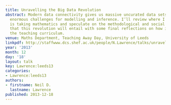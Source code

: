```yaml
---
title: Unravelling the Big Data Revolution
abstract: Modern data connectivity gives us massive uncurated data sets which present
  enormous challenges for modelling and inference. I’ll review where I think this
  is taking mathematics and speculate on the methodological and social challenges
  that this revolution will entail with some final reflections on how it might effect
  the teaching curriculum.
venue: Maths Department, Teaching Away Day, University of Leeds
linkpdf: http://staffwww.dcs.shef.ac.uk/people/N.Lawrence/talks/unravelling_leeds13.pdf
year: '2013'
month: 12
day: '18'
layout: talk
key: Lawrence:leeds13
categories:
- Lawrence:leeds13
authors:
- firstname: Neil D.
  lastname: Lawrence
published: 2013-12-18
---
```

